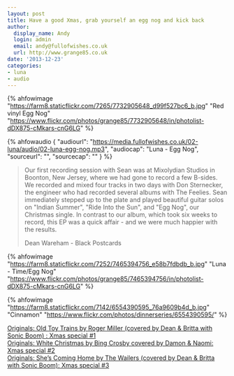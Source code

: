 ```yaml
---
layout: post
title: Have a good Xmas, grab yourself an egg nog and kick back
author:
  display_name: Andy
  login: admin
  email: andy@fullofwishes.co.uk
  url: http://www.grange85.co.uk
date: '2013-12-23'
categories:
- luna
- audio
---
```

{% ahfowimage "https://farm8.staticflickr.com/7265/7732905648_d99f527bc6_b.jpg" "Red vinyl Egg Nog" "https://www.flickr.com/photos/grange85/7732905648/in/photolist-dDX875-cMkars-cnG6LG" %}

 {% ahfowaudio {
  "audiourl": "https://media.fullofwishes.co.uk/02-luna/audio/02-luna-egg-nog.mp3",
  "audiocap": "Luna - Egg Nog",
  "sourceurl": "",
  "sourcecap": ""
  } %}

<blockquote><p>Our first recording session with Sean was at Mixolydian Studios in Boonton, New Jersey, where we had gone to record a few B-sides. We recorded and mixed four tracks in two days with Don Sternecker, the engineer who had recorded several albums with The Feelies. Sean immediately stepped up to the plate and played beautiful guitar solos on "Indian Summer", "Ride Into the Sun", and "Egg Nog", our Christmas single. In contrast to our album, which took six weeks to record, this EP was a quick affair - and we were much happier with the results.</p>
<footer>Dean Wareham - Black Postcards</footer>
</blockquote>

{% ahfowimage "https://farm8.staticflickr.com/7252/7465394756_e58b7fdbdb_b.jpg" "Luna  - Time/Egg Nog" "https://www.flickr.com/photos/grange85/7465394756/in/photolist-dDX875-cMkars-cnG6LG" %}

{% ahfowimage "https://farm8.staticflickr.com/7142/6554390595_76a9609b4d_b.jpg" "Cinnamon" "https://www.flickr.com/photos/dinnerseries/6554390595/" %}

<p><a href="/2013/12/16/originals-xmas-special-1-old-toy-trains-by-roger-miller-covered-by-dean-britta-with-sonic-boom/" title="Originals: Old Toy Trains by Roger Miller (covered by Dean & Britta with Sonic Boom) : Xmas special #1">Originals: Old Toy Trains by Roger Miller (covered by Dean & Britta with Sonic Boom) : Xmas special #1</a><br />
<a href="/2013/12/18/originals-white-christmas-by-bing-crosby-covered-by-damon-naomi/" title="Originals: White Christmas by Bing Crosby covered by Damon & Naomi: Xmas special #2">Originals: White Christmas by Bing Crosby covered by Damon & Naomi: Xmas special #2</a><br />
<a href="/2013/12/20/originals-xmas-special-1-shes-coming-home-by-the-wailers-covered-by-dean-britta-with-sonic-boom/" title="Originals: She’s Coming Home by The Wailers (covered by Dean & Britta with Sonic Boom): Xmas special #3">Originals: She’s Coming Home by The Wailers (covered by Dean & Britta with Sonic Boom): Xmas special #3</a></p>
